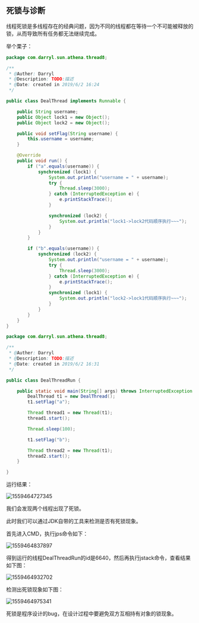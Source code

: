 ## 死锁与诊断

线程死锁是多线程存在的经典问题，因为不同的线程都在等待一个不可能被释放的锁，从而导致所有任务都无法继续完成。

举个栗子：

```java
package com.darryl.sun.athena.thread8;

/**
 * @Auther: Darryl
 * @Description: TODO:描述
 * @Date: created in 2019/6/2 16:24
 */

public class DealThread implements Runnable {

    public String username;
    public Object lock1 = new Object();
    public Object lock2 = new Object();

    public void setFlag(String username) {
        this.username = username;
    }

    @Override
    public void run() {
        if ("a".equals(username)) {
            synchronized (lock1) {
                System.out.println("username = " + username);
                try {
                    Thread.sleep(3000);
                } catch (InterruptedException e) {
                    e.printStackTrace();
                }

                synchronized (lock2) {
                    System.out.println("lock1->lock2代码顺序执行~~~");
                }
            }
        }

        if ("b".equals(username)) {
            synchronized (lock2) {
                System.out.println("username = " + username);
                try {
                    Thread.sleep(3000);
                } catch (InterruptedException e) {
                    e.printStackTrace();
                }
                synchronized (lock1) {
                    System.out.println("lock2->lock1代码顺序执行~~~");
                }
            }
        }
    }
}
```

```java
package com.darryl.sun.athena.thread8;

/**
 * @Auther: Darryl
 * @Description: TODO:描述
 * @Date: created in 2019/6/2 16:31
 */

public class DealThreadRun {

    public static void main(String[] args) throws InterruptedException {
        DealThread t1 = new DealThread();
        t1.setFlag("a");

        Thread thread1 = new Thread(t1);
        thread1.start();

        Thread.sleep(100);

        t1.setFlag("b");

        Thread thread2 = new Thread(t1);
        thread2.start();
    }

}
```

运行结果：

![1559464727345](C:\Users\Darryl\AppData\Roaming\Typora\typora-user-images\1559464727345.png)

我们会发现两个线程出现了死锁。

此时我们可以通过JDK自带的工具来检测是否有死锁现象。

首先进入CMD，执行jps命令如下：

![1559464837897](C:\Users\Darryl\AppData\Roaming\Typora\typora-user-images\1559464837897.png)

得到运行的线程DealThreadRun的id是6640，然后再执行jstack命令，查看结果如下图：

![1559464932702](C:\Users\Darryl\AppData\Roaming\Typora\typora-user-images\1559464932702.png)

检测出死锁现象如下图：

![1559464975341](C:\Users\Darryl\AppData\Roaming\Typora\typora-user-images\1559464975341.png)

死锁是程序设计的bug，在设计过程中要避免双方互相持有对象的锁现象。

